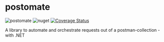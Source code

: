 # postomate

![postomate](https://github.com/earloc/postomate/workflows/postomate/badge.svg)
![nuget](https://badgen.net/nuget/v/Postomate)
[![Coverage Status](https://coveralls.io/repos/github/earloc/postomate/badge.svg?branch=main)](https://coveralls.io/github/earloc/postomate?branch=main)


A library to automate and orchestrate requests out of a postman-collection - with .NET
